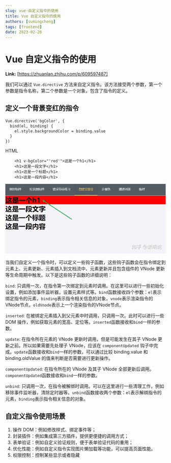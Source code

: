 ```yaml
---
slug: vue-自定义指令的使用
title: Vue 自定义指令的使用
authors: [sumingcheng]
tags: [frontend]
date: 2023-02-26
---
```


# Vue 自定义指令的使用



 **Link:** [https://zhuanlan.zhihu.com/p/609597487]



我们可以通过 `Vue.directive` 方法来自定义指令。该方法接受两个参数，第一个参数是指令名称，第二个参数是一个对象，包含了指令的定义。

## 定义一个背景变红的指令  
```
Vue.directive('bgColor', {
  bind(el, binding) {
    el.style.backgroundColor = binding.value
  }
})

```

HTML

```
    <h1 v-bgColor="'red'">这是一个h1</h1>
    <h1>这是一段文字</h1>
    <h1>这是一个标题</h1>
    <h1>这是一段内容</h1>
```
![b22c25704f345cbe60a8265c261a19c9](../image/b22c25704f345cbe60a8265c261a19c9.jpg)

当我们自定义一个指令时，可以定义一些钩子函数，这些钩子函数会在指令绑定到元素上、元素更新、元素插入到文档流中、元素更新并且包含组件的 VNode 更新等生命周期中触发。以下是这些钩子函数的详细说明：

`bind`: 只调用一次，在指令第一次绑定到元素时调用。在这里可以进行一些初始化设置，例如添加事件监听器，设置元素样式等。`bind`函数接收四个参数：`el`表示绑定指令的元素，`binding`表示指令相关信息的对象，`vnode`表示渲染指令的VNode节点，`oldVnode`表示上一个渲染指令的VNode节点。

`inserted`: 在被绑定元素插入到父元素中时调用，只调用一次。此时可以进行一些 DOM 操作，例如获取元素的宽高、定位等。`inserted`函数接收和`bind`一样的参数。

`update`: 在指令所在元素的 VNode 更新时调用，但是可能发生在其子 VNode 更新之前。所以如果需要先处理子 VNode，应该在 `componentUpdated` 钩子中完成。`update`函数接收和`bind`一样的参数，可以通过比较 binding.value 和 binding.oldValue 的值来判断是否需要进行更新操作。

`componentUpdated`: 在指令所在的 VNode 及其子 VNode 全部更新后调用。`componentUpdated`函数接收和`bind`一样的参数。

`unbind`: 只调用一次，在指令被解绑时调用。可以在这里进行一些清理工作，例如移除事件监听器，清除定时器等。`unbind`函数接收两个参数：`el`表示解绑指令的元素，`binding`表示指令相关信息的对象。

## 自定义指令使用场景  

1. 操作 DOM：例如修改样式、绑定事件等；
2. 封装插件：例如集成第三方插件，提供更便捷的调用方式；
3. 表单验证：例如自定义验证规则，便于表单验证代码的重用；
4. 优化性能：例如自定义指令实现图片懒加载等功能，可以提高页面性能。
5. 权限控制：控制某些显示或者隐藏